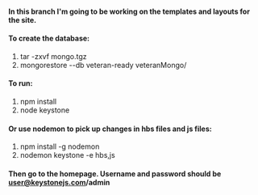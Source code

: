 #### In this branch I'm going to be working on the templates and layouts for the site.

#### To create the database:

1. tar -zxvf mongo.tgz
2. mongorestore --db veteran-ready veteranMongo/

#### To run:

1. npm install
2. node keystone

#### Or use nodemon to pick up changes in hbs files and js files:

1. npm install -g nodemon
2. nodemon keystone -e hbs,js

#### Then go to the homepage.  Username and password should be user@keystonejs.com/admin
